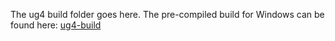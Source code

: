 The ug4 build folder goes here. The pre-compiled build for Windows can be found here: [ug4-build](http://doi.org/10.5281/zenodo.3995132)